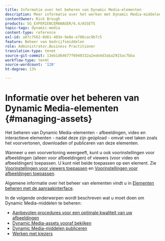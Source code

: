 ```yaml
---
title: Informatie over het beheren van Dynamic Media-elementen
description: Meer informatie over het werken met Dynamic Media-middelen
contentOwner: Rick Brough
products: SG_EXPERIENCEMANAGER/6.4/ASSETS
topic-tags: dynamic-media
content-type: reference
exl-id: a87c7562-0d61-403e-9e8e-e706cac9b7c5
feature: Beheer van bedrijfsmiddelen
role: Administrator,Business Practitioner
translation-type: tm+mt
source-git-commit: 13eb1d64677f6940332a2eeb4d3aba2915ac7bba
workflow-type: tm+mt
source-wordcount: '120'
ht-degree: 13%

---
```


# Informatie over het beheren van Dynamic Media-elementen {#managing-assets}

Het beheren van Dynamic Media-elementen - afbeeldingen, video en interactieve elementen - nadat deze zijn geüpload - omvat veel taken zoals het voorvertonen, downloaden of publiceren van deze elementen.

Wanneer u een voorvertoning weergeeft, kunt u ook voorinstellingen voor afbeeldingen (alleen voor afbeeldingen) of viewers (voor video en afbeeldingen) toepassen. U kunt niet beide toepassen op een element. Zie [Voorinstellingen voor viewers toepassen](viewer-presets.md) en [Voorinstellingen voor afbeeldingen toepassen](image-presets.md).

Algemene informatie over het beheer van elementen vindt u in [Elementen beheren met de aanraakinterface](managing-assets-touch-ui.md).

In de volgende onderwerpen wordt beschreven wat u moet doen om Dynamic Media-middelen te beheren:

* [Aanbevolen procedures voor een optimale kwaliteit van uw afbeeldingen](best-practices-for-optimizing-the-quality-of-your-images.md)
* [Dynamic Media-assets vooraf bekijken](previewing-assets.md)
* [Dynamic Media-middelen publiceren](publishing-dynamicmedia-assets.md)
* [Werken met kiezers](working-with-selectors.md)
